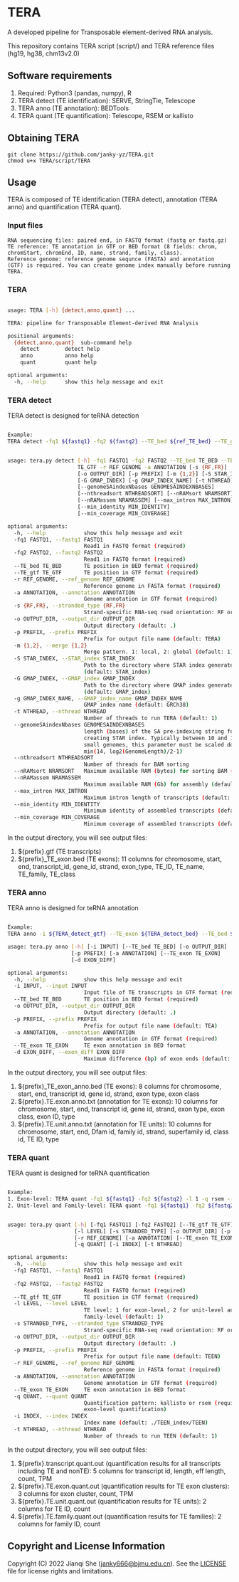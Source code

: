 # TERA
A developed pipeline for Transposable element-derived RNA analysis.

This repository contains TERA script (script/) and TERA reference files (hg19, hg38, chm13v2.0)
## Software requirements

1. Required: Python3 (pandas, numpy), R
2. TERA detect (TE identification): SERVE, StringTie, Telescope
3. TERA anno (TE annotation): BEDTools
4. TERA quant (TE quantification): Telescope, RSEM or kallisto

## Obtaining TERA

```
git clone https://github.com/janky-yz/TERA.git
chmod u+x TERA/script/TERA
```

## Usage

TERA is composed of TE identification (TERA detect), annotation (TERA anno) and quantification (TERA quant).

### Input files

```
RNA sequencing files: paired end, in FASTQ format (fastq or fastq.gz)
TE reference: TE annotation in GTF or BED format (8 fields: chrom, chromStart, chromEnd, ID, name, strand, family, class).
Reference genome: reference genome sequnce (FASTA) and annotation (GTF) is required. You can create genome index manually before running TERA.
```

### TERA

```bash

usage: TERA [-h] {detect,anno,quant} ...

TERA: pipeline for Transposable Element-derived RNA Analysis

positional arguments:
  {detect,anno,quant}  sub-command help
    detect        detect help
    anno          anno help
    quant         quant help

optional arguments:
  -h, --help      show this help message and exit
```

### TERA detect

TERA detect is designed for teRNA detection

```bash

Example:
TERA detect -fq1 ${fastq1} -fq2 ${fastq2} --TE_bed ${ref_TE_bed} --TE_gtf ${ref_TE_gtf} -p ${prefix} -r ${ref_genome_fasta} -a ${ref_genome_gtf} -t ${nthread}
```

```bash

usage: tera.py detect [-h] -fq1 FASTQ1 -fq2 FASTQ2 --TE_bed TE_BED --TE_gtf
                      TE_GTF -r REF_GENOME -a ANNOTATION [-s {RF,FR}]
                      [-o OUTPUT_DIR] [-p PREFIX] [-m {1,2}] [-S STAR_INDEX]
                      [-G GMAP_INDEX] [-g GMAP_INDEX_NAME] [-t NTHREAD]
                      [--genomeSAindexNbases GENOMESAINDEXNBASES]
                      [--nthreadsort NTHREADSORT] [--nRAMsort NRAMSORT]
                      [--nRAMassem NRAMASSEM] [--max_intron MAX_INTRON]
                      [--min_identity MIN_IDENTITY]
                      [--min_coverage MIN_COVERAGE]

optional arguments:
  -h, --help            show this help message and exit
  -fq1 FASTQ1, --fastq1 FASTQ1
                        Read1 in FASTQ format (required)
  -fq2 FASTQ2, --fastq2 FASTQ2
                        Read1 in FASTQ format (required)
  --TE_bed TE_BED       TE position in BED format (required)
  --TE_gtf TE_GTF       TE position in GTF format (required)
  -r REF_GENOME, --ref_genome REF_GENOME
                        Reference genome in FASTA format (required)
  -a ANNOTATION, --annotation ANNOTATION
                        Genome annotation in GTF format (required)
  -s {RF,FR}, --stranded_type {RF,FR}
                        Strand-specific RNA-seq read orientation: RF or FR
  -o OUTPUT_DIR, --output_dir OUTPUT_DIR
                        Output directory (default: .)
  -p PREFIX, --prefix PREFIX
                        Prefix for output file name (default: TERA)
  -m {1,2}, --merge {1,2}
                        Merge pattern. 1: local, 2: global (default: 1)
  -S STAR_INDEX, --STAR_index STAR_INDEX
                        Path to the directory where STAR index generated
                        (default: STAR_index)
  -G GMAP_INDEX, --GMAP_index GMAP_INDEX
                        Path to the directory where GMAP index generated
                        (default: GMAP_index)
  -g GMAP_INDEX_NAME, --GMAP_index_name GMAP_INDEX_NAME
                        GMAP index name (default: GRCh38)
  -t NTHREAD, --nthread NTHREAD
                        Number of threads to run TERA (default: 1)
  --genomeSAindexNbases GENOMESAINDEXNBASES
                        length (bases) of the SA pre-indexing string for
                        creating STAR index. Typically between 10 and 15. For
                        small genomes, this parameter must be scaled down to
                        min(14, log2(GenomeLength)/2-1)
  --nthreadsort NTHREADSORT
                        Number of threads for BAM sorting
  --nRAMsort NRAMSORT   Maximum available RAM (bytes) for sorting BAM (default: 10000000000).
  --nRAMassem NRAMASSEM
                        Maximum available RAM (Gb) for assembly (default: 10G)
  --max_intron MAX_INTRON
                        Maximum intron length of transcripts (default: 200000)
  --min_identity MIN_IDENTITY
                        Minimum identity of assembled transcripts (default: 0.95)
  --min_coverage MIN_COVERAGE
                        Minimum coverage of assembled transcripts (default: 0.95)
```

In the output directory, you will see output files:
1. ${prefix}.gtf (TE transcripts)
2. ${prefix}_TE_exon.bed (TE exons): 11 columns for chromosome, start, end, transcript_id, gene_id, strand, exon_type, TE_ID, TE_name, TE_family, TE_class

### TERA anno

TERA anno is designed for teRNA annotation

```bash

Example:
TERA anno -i ${TERA_detect_gtf} --TE_exon ${TERA_detect_bed} --TE_bed ${ref_TE_bed} -p ${prefix} -a ${ref_genome_gtf}
```

```bash
usage: tera.py anno [-h] [-i INPUT] [--TE_bed TE_BED] [-o OUTPUT_DIR]
                    [-p PREFIX] [-a ANNOTATION] [--TE_exon TE_EXON]
                    [-d EXON_DIFF]

optional arguments:
  -h, --help            show this help message and exit
  -i INPUT, --input INPUT
                        Input file of TE transcripts in GTF format (required)
  --TE_bed TE_BED       TE position in BED format (required)
  -o OUTPUT_DIR, --output_dir OUTPUT_DIR
                        Output directory (default: .)
  -p PREFIX, --prefix PREFIX
                        Prefix for output file name (default: TEA)
  -a ANNOTATION, --annotation ANNOTATION
                        Genome annotation in GTF format (required)
  --TE_exon TE_EXON     TE exon annotation in BED format
  -d EXON_DIFF, --exon_diff EXON_DIFF
                        Maximum difference (bp) of exon ends (default: 5)
```

In the output directory, you will see output files:
1. ${prefix}_TE_exon_anno.bed (TE exons): 8 columns for chromosome, start, end, transcript id, gene id, strand, exon type, exon class
2. ${prefix}.TE.exon.anno.txt (annotation for TE exons): 10 columns for chromosome, start, end, transcript id, gene id, strand, exon type, exon class, exon ID, type
3. ${prefix}.TE.unit.anno.txt (annotation for TE units): 10 columns for chromosome, start, end, Dfam id, family id, strand, superfamily id, class id, TE ID, type

### TERA quant

TERA quant is designed for teRNA quantification

```bash

Example:
1. Exon-level: TERA quant -fq1 ${fastq1} -fq2 ${fastq2} -l 1 -q rsem --TE_gtf ${TERA_detect_gtf} --TE_exon ${TERA_anno_bed} -p ${prefix} -r ${ref_genome_fasta} -a ${ref_genome_gtf} -t ${nthread}
2. Unit-level and Family-level: TERA quant -fq1 ${fastq1} -fq2 ${fastq2} -l 2 --TE_gtf ${ref_TE_gtf} -p ${prefix} -r ${ref_genome_fasta} -a ${ref_genome_gtf} -t ${nthread}
```

```bash

usage: tera.py quant [-h] [-fq1 FASTQ1] [-fq2 FASTQ2] [--TE_gtf TE_GTF]
                     [-l LEVEL] [-s STRANDED_TYPE] [-o OUTPUT_DIR] [-p PREFIX]
                     [-r REF_GENOME] [-a ANNOTATION] [--TE_exon TE_EXON]
                     [-q QUANT] [-i INDEX] [-t NTHREAD]

optional arguments:
  -h, --help            show this help message and exit
  -fq1 FASTQ1, --fastq1 FASTQ1
                        Read1 in FASTQ format (required)
  -fq2 FASTQ2, --fastq2 FASTQ2
                        Read1 in FASTQ format (required)
  --TE_gtf TE_GTF       TE position in GTF format (required)
  -l LEVEL, --level LEVEL
                        TE level: 1 for exon-level, 2 for unit-level and
                        family-level (default: 1)
  -s STRANDED_TYPE, --stranded_type STRANDED_TYPE
                        Strand-specific RNA-seq read orientation: RF or FR
  -o OUTPUT_DIR, --output_dir OUTPUT_DIR
                        Output directory (default: .)
  -p PREFIX, --prefix PREFIX
                        Prefix for output file name (default: TEEN)
  -r REF_GENOME, --ref_genome REF_GENOME
                        Reference genome in FASTA format (required)
  -a ANNOTATION, --annotation ANNOTATION
                        Genome annotation in GTF format (required)
  --TE_exon TE_EXON     TE exon annotation in BED format
  -q QUANT, --quant QUANT
                        Quantification pattern: kallisto or rsem (required for
                        exon-level quantification)
  -i INDEX, --index INDEX
                        Index name (default: ./TEEN_index/TEEN)
  -t NTHREAD, --nthread NTHREAD
                        Number of threads to run TEEN (default: 1)
```

In the output directory, you will see output files:
1. ${prefix}.transcript.quant.out (quantification results for all transcripts including TE and nonTE): 5 columns for transcript id, length, eff length, count, TPM
2. ${prefix}.TE.exon.quant.out (quantification results for TE exon clusters): 3 columns for exon cluster, count, TPM
3. ${prefix}.TE.unit.quant.out (quantification results for TE units): 2 columns for TE ID, count
4. ${prefix}.TE.family.quant.out (quantification results for TE families): 2 columns for family ID, count

## Copyright and License Information

Copyright (C) 2022 Jianqi She (janky666@bjmu.edu.cn). See the [LICENSE](https://github.com/janky-yz/TERA/blob/main/LICENSE) file for license rights and limitations.
